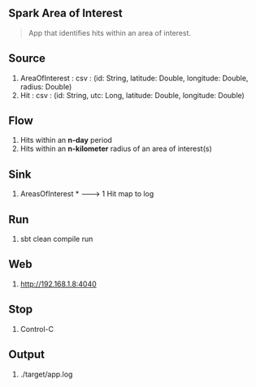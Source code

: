 Spark Area of Interest
----------------------
>App that identifies hits within an area of interest.

Source
------
1. AreaOfInterest : csv : (id: String, latitude: Double, longitude: Double, radius: Double)
2. Hit : csv : (id: String, utc: Long, latitude: Double, longitude: Double)

Flow
----
1. Hits within an **n-day** period
2. Hits within an **n-kilometer** radius of an area of interest(s)

Sink
----
1. AreasOfInterest * ---> 1 Hit map to log

Run
---
1. sbt clean compile run

Web
---
1. http://192.168.1.8:4040

Stop
----
1. Control-C
 
Output
------
1. ./target/app.log
